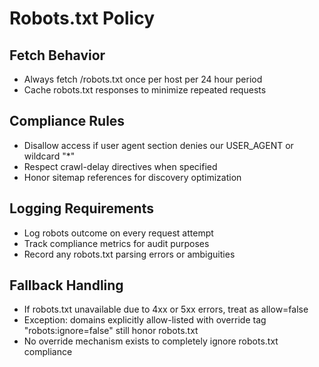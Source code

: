 # Robots.txt Policy

## Fetch Behavior
- Always fetch /robots.txt once per host per 24 hour period
- Cache robots.txt responses to minimize repeated requests

## Compliance Rules
- Disallow access if user agent section denies our USER_AGENT or wildcard "*"
- Respect crawl-delay directives when specified
- Honor sitemap references for discovery optimization

## Logging Requirements
- Log robots outcome on every request attempt
- Track compliance metrics for audit purposes
- Record any robots.txt parsing errors or ambiguities

## Fallback Handling
- If robots.txt unavailable due to 4xx or 5xx errors, treat as allow=false
- Exception: domains explicitly allow-listed with override tag "robots:ignore=false" still honor robots.txt
- No override mechanism exists to completely ignore robots.txt compliance